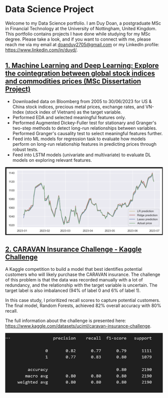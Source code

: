 # Data Science Project
Welcome to my Data Science portfolio. I am Duy Doan, a postgraduate MSc in Financial Technology at the University of Nottingham, United Kingdom. This portfolio contains projects I have done while studying for my MSc degree. Please take a look, and if you want to connect with me, please reach me via my email at doanduy2705@gmail.com or my LinkedIn profile: https://www.linkedin.com/in/duyd/.

## [1. Machine Learning and Deep Learning: Explore the cointegration between global stock indices and commodities prices (MSc Dissertation Project)](https://github.com/DuyDoanLearning/stock_market_prediction_MachineLearning_and_LSTM.git)
* Downloaded data on Bloomberg from 2005 to 30/06/2023 for US & China stock indices, precious metal prices, exchange rates, and VN-Index (stock index of Vietnam) as the target variable.
* Performed EDA and selected meaningful features only.
* Performed Augmented Dickey-Fuller test for stationary and Granger's two-step methods to detect long-run relationships between variables. Performed Granger's causality test to select meaningful features further.
* Feed into ML models for regression task to evaluate how models perform on long-run relationship features in predicting prices through robust tests.
* Feed into LSTM models (univariate and multivariate) to evaluate DL models on exploring relevant features.

![](https://github.com/DuyDoanLearning/Data_Science_Projects/blob/main/results_img_technical_2.png)

## [2. CARAVAN Insurance Challenge - Kaggle Challenge](https://github.com/DuyDoanLearning/Caravan-Insurance-Challenge)

A Kaggle competition to build a model that best identifies potential customers who will likely purchase the CARAVAN insurance. The challenge of this problem is that the data was recorded manually with a lot of redundancy, and the relationship with the target variable is uncertain. The target label is also imbalanced (94% of label 0 and 6% of label 1).

In this case study, I prioritized recall scores to capture potential customers. The final model, Random Forests, achieved 82% overall accuracy with 80% recall. 

The full information about the challenge is presented here: https://www.kaggle.com/datasets/uciml/caravan-insurance-challenge.

![](https://github.com/DuyDoanLearning/Data_Science_Projects/blob/main/CARAVAN_challenge.png)
